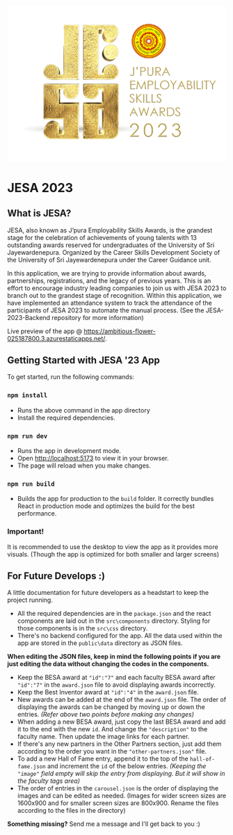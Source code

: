 ![JESA 2023 Logo](https://github.com/th3-s7r4ng3r/JESA-2023-App/blob/main/public/images/jesa23-logo.png)

# JESA 2023

## What is JESA?

JESA, also known as J’pura Employability Skills Awards, is the grandest stage for the celebration of achievements of young talents with 13 outstanding awards reserved for undergraduates of the University of Sri Jayewardenepura. Organized by the Career Skills Development Society of the University of Sri Jayewardenepura under the Career Guidance unit.

In this application, we are trying to provide information about awards, partnerships, registrations, and the legacy of previous years. This is an effort to encourage industry leading companies to join us with JESA 2023 to branch out to the grandest stage of recognition. Within this application, we have implemented an attendance system to track the attendance of the participants of JESA 2023 to automate the manual process. (See the JESA-2023-Backend repository for more information)

Live preview of the app @ https://ambitious-flower-025187800.3.azurestaticapps.net/.

## Getting Started with JESA '23 App

To get started, run the following commands:

### `npm install`

- Runs the above command in the app directory
- Install the required dependencies.

### `npm run dev`

- Runs the app in development mode.
- Open [http://localhost:5173](http://localhost:5173) to view it in
  your browser.
- The page will reload when you make changes.

### `npm run build`

- Builds the app for production to the `build` folder.
  It correctly bundles React in production mode and optimizes the build for the best performance.

### Important!

It is recommended to use the desktop to view the app as it provides more visuals. (Though the app is optimized for both smaller and larger screens)

## For Future Develops :)

A little documentation for future developers as a headstart to keep the project running.

- All the required dependencies are in the `package.json` and the react components are laid out in the `src\components` directory. Styling for those components is in the `src\css` directory.
- There's no backend configured for the app. All the data used within the app are stored in the `public\data` directory as JSON files.

**When editing the JSON files, keep in mind the following points if you are just editing the data without changing the codes in the components.**

- Keep the BESA award at `"id":"7"` and each faculty BESA award after `"id":"7"` in the `award.json` file to avoid displaying awards incorrectly.
- Keep the Best Inventor award at `"id":"4"` in the `award.json` file.
- New awards can be added at the end of the `award.json` file. The order of displaying the awards can be changed by moving up or down the entries. _(Refer above two points before making any changes)_
- When adding a new BESA award, just copy the last BESA award and add it to the end with the new `id`. And change the `"description"` to the faculty name. Then update the image links for each partner.
- If there's any new partners in the Other Partners section, just add them according to the order you want in the `"other-partners.json"` file.
- To add a new Hall of Fame entry, append it to the top of the `hall-of-fame.json` and increment the `id` of the below entries. _(Keeping the `"image"` field empty will skip the entry from displaying. But it will show in the faculty tags area)_
- The order of entries in the `carousel.json` is the order of displaying the images and can be edited as needed. (Images for wider screen sizes are 1600x900 and for smaller screen sizes are 800x900. Rename the files according to the files in the directory)

**Something missing?**
Send me a message and I'll get back to you :)
